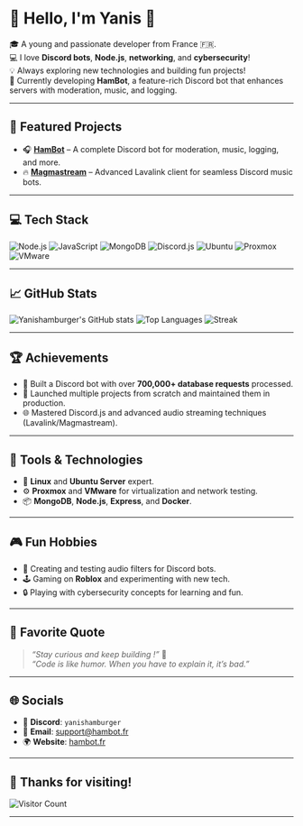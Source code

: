# 👋 Hello, I'm Yanis 🍔

🎓 A young and passionate developer from France 🇫🇷.  
💻 I love **Discord bots**, **Node.js**, **networking**, and **cybersecurity**!  
💡 Always exploring new technologies and building fun projects!  
🔧 Currently developing **HamBot**, a feature-rich Discord bot that enhances servers with moderation, music, and logging.

---

## 🚀 Featured Projects
- 🎧 **[HamBot](https://github.com/Yanishamburger/HamBot)** – A complete Discord bot for moderation, music, logging, and more.
- 🔥 **[Magmastream](https://github.com/Magmastream-NPM/magmastream)** – Advanced Lavalink client for seamless Discord music bots.

---

## 💻 Tech Stack
![Node.js](https://img.shields.io/badge/-Node.js-339933?logo=node.js&logoColor=white)
![JavaScript](https://img.shields.io/badge/-JavaScript-F7DF1E?logo=javascript&logoColor=black)
![MongoDB](https://img.shields.io/badge/-MongoDB-47A248?logo=mongodb&logoColor=white)
![Discord.js](https://img.shields.io/badge/-Discord.js-5865F2?logo=discord&logoColor=white)
![Ubuntu](https://img.shields.io/badge/-Ubuntu-E95420?logo=ubuntu&logoColor=white)
![Proxmox](https://img.shields.io/badge/-Proxmox-E8E9EB?logo=proxmox&logoColor=black)
![VMware](https://img.shields.io/badge/-VMware-607078?logo=vmware&logoColor=white)

---

## 📈 GitHub Stats
![Yanishamburger's GitHub stats](https://github-readme-stats.vercel.app/api?username=Yanishamburger&show_icons=true&theme=radical)
![Top Languages](https://github-readme-stats.vercel.app/api/top-langs/?username=Yanishamburger&layout=compact&theme=radical)
![Streak](https://streak-stats.demolab.com?user=Yanishamburger&theme=radical&hide_border=true)

---

## 🏆 Achievements
- 🏅 Built a Discord bot with over **700,000+ database requests** processed.
- 🚀 Launched multiple projects from scratch and maintained them in production.
- 🌐 Mastered Discord.js and advanced audio streaming techniques (Lavalink/Magmastream).

---

## 🧰 Tools & Technologies
- 🐧 **Linux** and **Ubuntu Server** expert.
- ⚙️ **Proxmox** and **VMware** for virtualization and network testing.
- 📦 **MongoDB**, **Node.js**, **Express**, and **Docker**.

---

## 🎮 Fun Hobbies
- 🎵 Creating and testing audio filters for Discord bots.
- 🕹️ Gaming on **Roblox** and experimenting with new tech.
- 🔒 Playing with cybersecurity concepts for learning and fun.

---

## 💬 Favorite Quote
> _“Stay curious and keep building !”_ 🚀  
> _“Code is like humor. When you have to explain it, it’s bad.”_

---

## 🌐 Socials
- 💬 **Discord**: `yanishamburger`
- 📧 **Email**: [support@hambot.fr](mailto:support@hambot.fr)
- 🌍 **Website**: [hambot.fr](https://hambot.fr)

---

## 🎉 Thanks for visiting!
![Visitor Count](https://profile-counter.glitch.me/Yanishamburger/count.svg)

---

